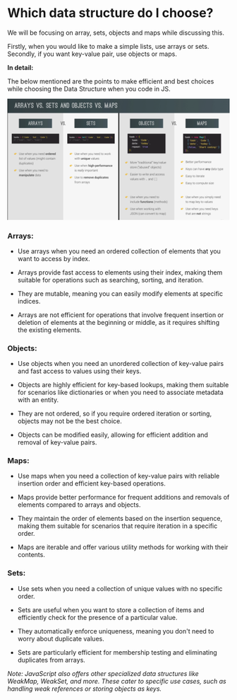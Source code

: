 # Which data structure do I choose?

We will be focusing on array, sets, objects and maps while discussing this. 

Firstly, when you would like to make a simple lists, use arrays or sets. Secondly, if you want key-value pair, use objects or maps.

**In detail:**

The below mentioned are the points to make efficient and best choices while choosing the Data Structure when you code in JS.

![data-structure-of-JS](assets/datastructureJS.png)

### Arrays:

- Use arrays when you need an ordered collection of elements that you want to access by index.

- Arrays provide fast access to elements using their index, making them suitable for operations such as searching, sorting, and iteration.

- They are mutable, meaning you can easily modify elements at specific indices.

- Arrays are not efficient for operations that involve frequent insertion or deletion of elements at the beginning or middle, as it requires shifting the existing elements.

### Objects:

- Use objects when you need an unordered collection of key-value pairs and fast access to values using their keys.

- Objects are highly efficient for key-based lookups, making them suitable for scenarios like dictionaries or when you need to associate metadata with an entity.

- They are not ordered, so if you require ordered iteration or sorting, objects may not be the best choice.

- Objects can be modified easily, allowing for efficient addition and removal of key-value pairs.

### Maps:

- Use maps when you need a collection of key-value pairs with reliable insertion order and efficient key-based operations.

- Maps provide better performance for frequent additions and removals of elements compared to arrays and objects.

- They maintain the order of elements based on the insertion sequence, making them suitable for scenarios that require iteration in a specific order.

- Maps are iterable and offer various utility methods for working with their contents.

### Sets:

- Use sets when you need a collection of unique values with no specific order.

- Sets are useful when you want to store a collection of items and efficiently check for the presence of a particular value.

- They automatically enforce uniqueness, meaning you don't need to worry about duplicate values.

- Sets are particularly efficient for membership testing and eliminating duplicates from arrays.

*Note: JavaScript also offers other specialized data structures like WeakMap, WeakSet, and more. These cater to specific use cases, such as handling weak references or storing objects as keys.*